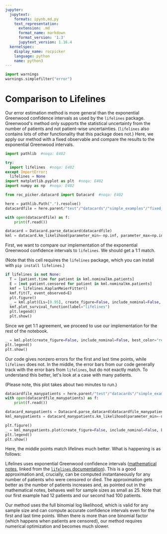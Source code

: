```yaml
---
jupyter:
  jupytext:
    formats: ipynb,md,py
    text_representation:
      extension: .md
      format_name: markdown
      format_version: '1.3'
      jupytext_version: 1.16.4
  kernelspec:
    display_name: rocpicker
    language: python
    name: python3
---
```


```python
import warnings
warnings.simplefilter("error")
```

# Comparison to Lifelines


Our error estimation method is more general than the exponential Greenwood confidence intervals as used by the `lifelines` package.  Greenwood's method only supports the statistical uncertainty from the number of patients and not patient-wise uncertainties.  (`lifelines` also contains lots of other functionality that this package does not.)  Here, we apply our method with a fixed observable and compare the results to the exponential Greenwood intervals.

```python
import pathlib  #noqa: E402

try:
  import lifelines  #noqa: E402
except ImportError:
  lifelines = None
import matplotlib.pyplot as plt  #noqa: E402
import numpy as np  #noqa: E402

from roc_picker.datacard import Datacard  #noqa: E402
```

```python
here = pathlib.Path(".").resolve()
datacardfile = here.parent/"test"/"datacards"/"simple_examples"/"fixed_km_censoring.txt"
```

```python
with open(datacardfile) as f:
    print(f.read())
```

```python
datacard = Datacard.parse_datacard(datacardfile)
kml = datacard.km_likelihood(parameter_min=-np.inf, parameter_max=np.inf)
```

First, we want to compare our implementation of the exponential Greenwood confidence intervals to `lifelines`.  We should get a 1:1 match.

(Note that this cell requires the `lifelines` package, which you can install with `pip install lifelines`.)

```python
if lifelines is not None:
  T = [patient.time for patient in kml.nominalkm.patients]
  E = [not patient.censored for patient in kml.nominalkm.patients]
  kmf = lifelines.KaplanMeierFitter()
  kmf.fit(T, event_observed=E)
  plt.figure()
  _ = kml.plot(CLs=[0.95], create_figure=False, include_nominal=False, best_color="red", CL_colors_greenwood=["orangered", "lightcoral"], include_full_NLL=False, include_greenwood=True)
  kmf.plot_survival_function(label="lifelines")
  plt.legend()
  plt.show()
```

Since we get 1:1 agreement, we proceed to use our implementation for the rest of the notebook.

```python
_ = kml.plot(create_figure=False, include_nominal=False, best_color="red", CL_colors=["orangered", "lightcoral"], include_greenwood=True, CL_colors_greenwood=["dodgerblue", "skyblue"])
plt.legend()
plt.show()
```

Our code gives nonzero errors for the first and last time points, while `lifelines` does not.  In the middle, the error bars from our code generally track with the error bars from `lifelines`, but do not exactly match.  To understand this better, let's look at a case with many patients.

(Please note, this plot takes about two minutes to run.)

```python
datacardfile_manypatients = here.parent/"test"/"datacards"/"simple_examples"/"fixed_km_censoring_many_patients.txt"
with open(datacardfile_manypatients) as f:
    print(f.read())
```

```python
datacard_manypatients = Datacard.parse_datacard(datacardfile_manypatients)
kml_manypatients = datacard_manypatients.km_likelihood(parameter_min=-np.inf, parameter_max=np.inf)
```

```python
plt.figure()
_ = kml_manypatients.plot(create_figure=False, include_nominal=False, best_color="red", CL_colors=["orangered", "lightcoral"], include_greenwood=True, CL_colors_greenwood=["dodgerblue", "skyblue"], print_progress=True)
plt.legend()
plt.show()
```

Here, the middle points match lifelines much better.  What is happening is as follows:

Lifelines uses exponential Greenwood confidence intervals ([mathematical notes](https://www.math.wustl.edu/%7Esawyer/handouts/greenwood.pdf), linked from the [`lifelines` documentation](https://lifelines.readthedocs.io/en/latest/Survival%20analysis%20with%20lifelines.html)).  This is a good approximation and, crucially, can be computed instantaneously for any number of patients who were censored or died.  The approximation gets better as the number of patients increases and, as pointed out in the mathematical notes, behaves well for sample sizes as small as 25.  Note that our first example had 12 patients and our second had 100 patients.

Our method uses the full binomial log likelihood, which is valid for any sample size and can compute accurate confidence intervals even for the first and last time points.  When there is more than one binomial factor (which happens when patients are censored), our method requires numerical optimization and becomes much slower.



